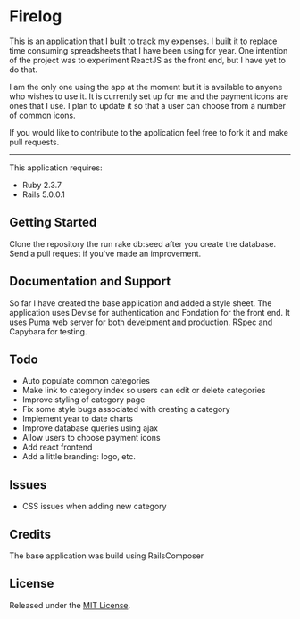 Firelog
================

This is an application that I built to track my expenses. I built it to replace time consuming spreadsheets that I have been using for year. One intention of the project was to experiment ReactJS as the front end, but I have yet to do that.

I am the only one using the app at the moment but it is available to anyone who wishes to use it. It is currently set up for me and the payment icons are ones that I use. I plan to update it so that a user can choose from a number of common icons.

If you would like to contribute to the application feel free to fork it and make pull requests.


-------------

This application requires:

- Ruby 2.3.7
- Rails 5.0.0.1


Getting Started
---------------
Clone the repository the run rake db:seed after you create the database. Send a pull request if you've made an improvement.

Documentation and Support
-------------------------

So far I have created the base application and added a style sheet. The application uses Devise for authentication and Fondation for the front end. It uses Puma web server for both develpment and production. RSpec and Capybara for testing. 

Todo
-------------
- Auto populate common categories
- Make link to category index so users can edit or delete categories
- Improve styling of category page
- Fix some style bugs associated with creating a category
- Implement year to date charts
- Improve database queries using ajax
- Allow users to choose payment icons
- Add react frontend
- Add a little branding: logo, etc.

Issues
-------------
- CSS issues when adding new category

Credits
-------

The base application was build using RailsComposer

License
-------
Released under the [MIT License](https://opensource.org/licenses/MIT).
